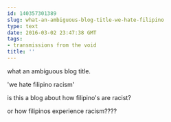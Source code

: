 ```yaml
---
id: 140357301389
slug: what-an-ambiguous-blog-title-we-hate-filipino
type: text
date: 2016-03-02 23:47:38 GMT
tags:
- transmissions from the void
title: ''
---
```


what an ambiguous blog title.

'we hate filipino racism'

is this a blog about how filipino's are racist?

or how filipinos experience racism????